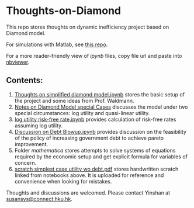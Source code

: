 # Thoughts-on-Diamond
This repo stores thoughts on dynamic inefficiency project based on Diamond model. 

For simulations with Matlab, see [this repo]().

For a more reader-friendly view of _ipynb_ files, copy file url and paste into [nbviewer](https://nbviewer.jupyter.org).

## Contents:
1. [Thoughts on simplified diamond model.ipynb](https://github.com/YinshanS/Thoughts-on-Diamond/blob/master/Thoughts%20on%20simplified%20diamond%20model.ipynb) stores the basic setup of the project and some ideas from Prof. Waldmann.
1. [Notes on Diamond Model special Cases](https://github.com/YinshanS/Thoughts-on-Diamond/blob/master/Notes%20on%20Diamond%20Model%20special%20cases.ipynb) discusses the model under two special circumstances: log utility and quasi-linear utility.
2. [log utility risk-free rate.ipynb](https://github.com/YinshanS/Thoughts-on-Diamond/blob/master/Log%20Utility%20Risk%20Free%20Rate.ipynb) provides calculation of risk-free rates assuming log utility.
3. [Discussion on Debt Blowup.ipynb](https://github.com/YinshanS/Thoughts-on-Diamond/blob/master/Discussion%20on%20Debt%20Blowup.ipynb) provides discussion on the feasibility of the policy of increasing government debt to achieve pareto improvement. 
4. Folder _mathematica_ stores attempts to solve systems of equations required by the economic setup and get explicit formula for variables of concern.
5. [scratch simplest case utility wo debt.pdf](https://github.com/YinshanS/Thoughts-on-Diamond/blob/master/scratch%20simplest%20case%20utility%20wo%20debt.pdf) stores handwritten scratch linked from notebooks above. It is uploaded for reference and convenience when looking for mistakes.


Thoughts and discussions are welcomed. Please contact Yinshan at susansys@connect.hku.hk.
